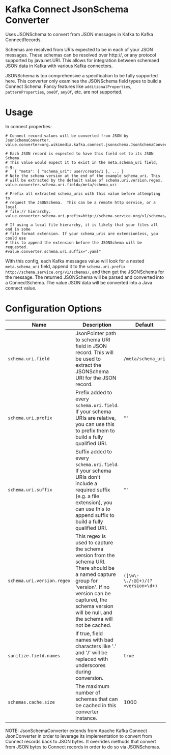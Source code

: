 # Kafka Connect JsonSchema Converter

Uses JSONSchema to convert from JSON messages in Kafka to Kafka ConnectRecords.

Schemas are resolved from URIs expected to be in each of your JSON messages.
These schemas can be resolved over http://, or any protocol supported by java.net.URI.
This allows for integration between schemaed JSON data in Kafka with various
Kafka connectors.

JSONSchema is too comprehensive a specification to be fully supported here. This converter
only examines the JSONSchema field types to build a Connect Schema. Fancy features
like `additionalProperties`, `patternProperties`, `oneOf`, `anyOf`, etc. are not supported.


# Usage

In connect.properties:

```
# Connect record values will be converted from JSON by JsonSchemaConverter.
value.converter=org.wikimedia.kafka.connect.jsonschema.JsonSchemaConverter

# Each JSON record is expected to have this field set to its JSON Schema.
# This value would expect it to exist in the meta.schema_uri field, e.g.
#   { "meta": { "schema_uri": user/create/1 }, ... }
# Note the schema version at the end of the example schema_uri. This
# will be extracted by the default value of schema.uri.version.regex.
value.converter.schema.uri.field=/meta/schema_uri

# Prefix all extracted schema_uris with this value before attempting to
# request the JSONSchema.  This can be a remote http service, or a local
# file:// hierarchy.
value.converter.schema.uri.prefix=http://schema.service.org/v1/schemas/

# If using a local file hierarchy, it is likely that your files all end in some
# file format extension. If your schema_uris are extensionless, you could use
# this to append the extension before the JSONSchema will be requested.
#value.converter.schema.uri.suffix=".yaml"

```

With this config, each Kafka messages value will look for a nested `meta.schema_uri` field,
append it to the `schema.uri.prefix` `http://schema.service.org/v1/schemas/`, and then
get the JSONSchema for the message.  The returned JSONSchema will be parsed
and converted into a ConnectSchema.  The value JSON data will be converted into
a Java connect value.



# Configuration Options

| Name                       | Description                                                                                                                                                                              | Default                    |
|----------------------------|------------------------------------------------------------------------------------------------------------------------------------------------------------------------------------------|----------------------------|
| `schema.uri.field`         | JsonPointer path to schema URI field in JSON record. This will be used to extract the JSONSchema URI for the JSON record.                                                                | `/meta/schema_uri`               |
| `schema.uri.prefix`        | Prefix added to every `schema.uri.field`. If your schema URIs are relative, you can use this to prefix them to build a fully qualified URI.                                              | `""`                             |
| `schema.uri.suffix`        | Suffix added to every `schema.uri.field`. If your schema URIs don't include a required suffix (e.g. a file extension), you can use this to append suffix to build a fully qualified URI. | `""`                             |
| `schema.uri.version.regex` | This regex is used to capture the schema version from the schema URI. There should be a named capture group for 'version'. If no version can be captured, the schema version will be null, and the schema will not be cached. | `([\w\-\./:@]+)/(?<version>\d+)` |
| `sanitize.field.names`     | If true, field names with bad characters like '.' and '/' will be replaced with underscores during conversion. | `true` |
| `schemas.cache.size`       | The maximum number of schemas that can be cached in this converter instance.                                                                                                             | 1000                             |



NOTE: JsonSchemaConverter extends from Apache Kafka Connect JsonConverter in
order to leverage its implementation to convert from Connect records
back to JSON bytes.  It overrides methods that convert from JSON bytes
to Connect records in order to do so via JSONSchemas.

